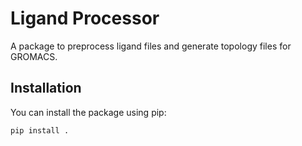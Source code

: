 # Ligand Processor

A package to preprocess ligand files and generate topology files for GROMACS.

## Installation

You can install the package using pip:

```sh
pip install .
